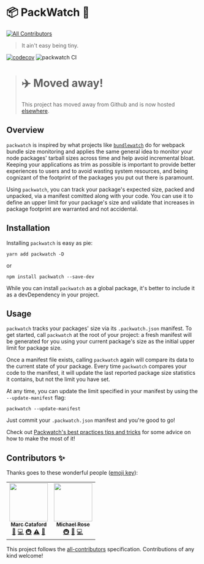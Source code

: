 # 📦 PackWatch 👀
<!-- ALL-CONTRIBUTORS-BADGE:START - Do not remove or modify this section -->
[![All Contributors](https://img.shields.io/badge/all_contributors-2-orange.svg?style=flat-square)](#contributors-)
<!-- ALL-CONTRIBUTORS-BADGE:END -->

> It ain't easy being tiny.

[![codecov](https://codecov.io/gh/mcataford/packwatch/branch/master/graph/badge.svg)](https://codecov.io/gh/mcataford/packwatch)
![packwatch CI](https://github.com/mcataford/packwatch/workflows/packwatch%20CI/badge.svg)

> # ✈️ Moved away!
>
> This project has moved away from Github and is now hosted [elsewhere](https://forge.karnov.club/marc/packwatch).

## Overview

`packwatch` is inspired by what projects like [`bundlewatch`](https://github.com/bundlewatch/bundlewatch) do for webpack bundle size monitoring and applies the same general idea to monitor your node packages' tarball sizes across time and help avoid incremental bloat. Keeping your applications as trim as possible is important to provide better experiences to users and to avoid wasting system resources, and being cognizant of the footprint of the packages you put out there is paramount.

Using `packwatch`, you can track your package's expected size, packed and unpacked, via a manifest comitted along with your code. You can use it to define an upper limit for your package's size and validate that increases in package footprint are warranted and not accidental.

## Installation

Installing `packwatch` is easy as pie:

```
yarn add packwatch -D
```

or 

```
npm install packwatch --save-dev
```

While you can install `packwatch` as a global package, it's better to include it as a devDependency in your project.


## Usage

`packwatch` tracks your packages' size via its `.packwatch.json` manifest. To get started, call `packwatch` at the root of your project: a fresh manifest will be generated for you using your current package's size as the initial upper limit for package size.

Once a manifest file exists, calling `packwatch` again will compare its data to the current state of your package. Every time `packwatch` compares your code to the manifest, it will update the last reported package size statistics it contains, but not the limit you have set.

At any time, you can update the limit specified in your manifest by using the `--update-manifest` flag:

```
packwatch --update-manifest
```

Just commit your `.packwatch.json` manifest and you're good to go!

Check out [Packwatch's best practices tips and tricks](https://github.com/mcataford/packwatch/blob/master/BEST_PRACTICES.md) for some advice on how to make the most of it!

## Contributors ✨

Thanks goes to these wonderful people ([emoji key](https://allcontributors.org/docs/en/emoji-key)):

<!-- ALL-CONTRIBUTORS-LIST:START - Do not remove or modify this section -->
<!-- prettier-ignore-start -->
<!-- markdownlint-disable -->
<table>
  <tr>
    <td align="center"><a href="https://mcataford.github.io"><img src="https://avatars2.githubusercontent.com/u/6210361?v=4" width="100px;" alt=""/><br /><sub><b>Marc Cataford</b></sub></a><br /><a href="#ideas-mcataford" title="Ideas, Planning, & Feedback">🤔</a> <a href="https://github.com/mcataford/packwatch/commits?author=mcataford" title="Code">💻</a> <a href="#infra-mcataford" title="Infrastructure (Hosting, Build-Tools, etc)">🚇</a> <a href="https://github.com/mcataford/packwatch/commits?author=mcataford" title="Tests">⚠️</a> <a href="https://github.com/mcataford/packwatch/commits?author=mcataford" title="Documentation">📖</a></td>
    <td align="center"><a href="http://msrose.github.io"><img src="https://avatars3.githubusercontent.com/u/3495264?v=4" width="100px;" alt=""/><br /><sub><b>Michael Rose</b></sub></a><br /><a href="#infra-msrose" title="Infrastructure (Hosting, Build-Tools, etc)">🚇</a> <a href="https://github.com/mcataford/packwatch/commits?author=msrose" title="Documentation">📖</a> <a href="https://github.com/mcataford/packwatch/commits?author=msrose" title="Code">💻</a></td>
  </tr>
</table>

<!-- markdownlint-enable -->
<!-- prettier-ignore-end -->
<!-- ALL-CONTRIBUTORS-LIST:END -->

This project follows the [all-contributors](https://github.com/all-contributors/all-contributors) specification. Contributions of any kind welcome!
